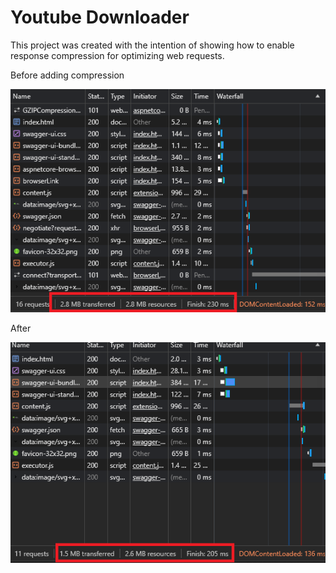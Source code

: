 <h1 align="left">Youtube Downloader</h1>
<p align="left">This project was created with the intention of showing how to enable response compression for optimizing web requests.</p>
<p align="left">Before adding compression</p>
<p align="center">
  <img src="/readme/Before.png">
</p>
<p align="left">After</p>
<p align="center">
  <img src="/readme/After.png">
</p>
